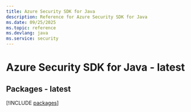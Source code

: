 ```yaml
---
title: Azure Security SDK for Java
description: Reference for Azure Security SDK for Java
ms.date: 09/25/2025
ms.topic: reference
ms.devlang: java
ms.service: security
---
```

# Azure Security SDK for Java - latest
## Packages - latest
[!INCLUDE [packages](security-index.md)]